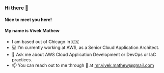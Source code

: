 ### Hi there 👋
#### Nice to meet you here!
#### My name is Vivek Mathew

- I am based out of Chicago in 🇺🇸
- 💻 I’m currently working at AWS, as a Senior Cloud Application Architect.
- 💬 Ask me about AWS Cloud Application Development or DevOps or IaC practices.
- 📫 You can reach out to me through 📧 at mr.vivek.mathew@gmail.com
